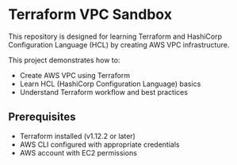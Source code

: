 # Terraform VPC Sandbox

This repository is designed for learning Terraform and HashiCorp Configuration Language (HCL) by creating AWS VPC infrastructure.

This project demonstrates how to:
- Create AWS VPC using Terraform
- Learn HCL (HashiCorp Configuration Language) basics
- Understand Terraform workflow and best practices

## Prerequisites

- Terraform installed (v1.12.2 or later)
- AWS CLI configured with appropriate credentials
- AWS account with EC2 permissions

